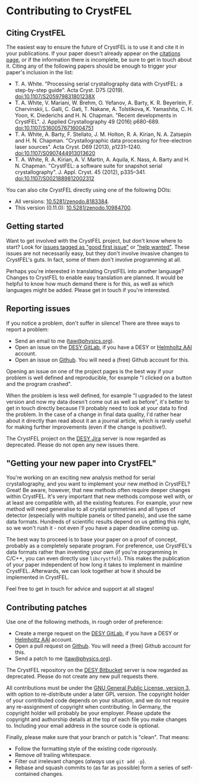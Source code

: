 Contributing to CrystFEL
========================

Citing CrystFEL
---------------

The easiest way to ensure the future of CrystFEL is to use it and cite it in your publications.  If your paper doesn't already appear on the [citations page](https://www.desy.de/~twhite/crystfel/citations.html), or if the information there is incomplete, be sure to get in touch about it.  Citing any of the following papers should be enough to trigger your paper's inclusion in the list:

* T. A. White. "Processing serial crystallography data with CrystFEL: a step-by-step guide". Acta Cryst. D75 (2019).  [doi:10.1107/S205979831801238X](https://doi.org/10.1107/S205979831801238X)
* T. A. White, V. Mariani, W. Brehm, O. Yefanov, A. Barty, K. R. Beyerlein, F. Chervinskii, L. Galli, C. Gati, T. Nakane, A. Tolstikova, K. Yamashita, C. H. Yoon, K. Diederichs and H. N. Chapman. "Recent developments in CrystFEL". J. Applied Crystallography 49 (2016) p680-689.  [doi:10.1107/S1600576716004751](http://dx.doi.org/10.1107/S1600576716004751)
* T. A. White, A. Barty, F. Stellato, J. M. Holton, R. A. Kirian, N. A. Zatsepin and H. N. Chapman. "Crystallographic data processing for free-electron laser sources". Acta Cryst. D69 (2013), p1231–1240.  [doi:10.1107/S0907444913013620](http://dx.doi.org/10.1107/S0907444913013620)
* T. A. White, R. A. Kirian, A. V. Martin, A. Aquila, K. Nass, A. Barty and H. N. Chapman. "CrystFEL: a software suite for snapshot serial crystallography". J. Appl. Cryst. 45 (2012), p335–341.  [doi:10.1107/S0021889812002312](http://dx.doi.org/10.1107/S0021889812002312)

You can also cite CrystFEL directly using one of the following DOIs:

* All versions: [10.5281/zenodo.8183384](https://doi.org/10.5281/zenodo.8183384).
* This version (0.11.0): [10.5281/zenodo.10984700](https://doi.org/zenodo.10984700).


Getting started
---------------

Want to get involved with the CrystFEL project, but don't know where to start?  Look for [issues tagged as "good first issue"](https://gitlab.desy.de/thomas.white/crystfel/-/issues?label_name%5B%5D=good+first+issue) or ["help wanted"](https://gitlab.desy.de/thomas.white/crystfel/-/issues?label_name%5B%5D=help+wanted).  These issues are not necessarily easy, but they don't involve invasive changes to CrystFEL's guts.  In fact, some of them don't involve programming at all.

Perhaps you're interested in translating CrystFEL into another language?  Changes to CrystFEL to enable easy translation are planned.  It would be helpful to know how much demand there is for this, as well as which languages might be added.  Please get in touch if you're interested.


Reporting issues
----------------

If you notice a problem, don't suffer in silence!  There are three ways to report a problem:

* Send an email to me (taw@physics.org).
* Open an issue on the [DESY GitLab](https://gitlab.desy.de/thomas.white/crystfel), if you have a DESY or [Helmholtz AAI](https://login.helmholtz.de/home/) account.
* Open an issue on [Github](https://github.com/taw10/crystfel).  You will need a (free) Github account for this.

Opening an issue on one of the project pages is the best way if your problem is well defined and reproducible, for example "I clicked on a button and the program crashed".

When the problem is less well defined, for example "I upgraded to the latest version and now my data doesn't come out as well as before", it's better to get in touch directly because I'll probably need to look at your data to find the problem.  In the case of a change in final data quality, I'd rather hear about it directly than read about it an a journal article, which is rarely useful for making further improvements (even if the change is positive!).

The CrystFEL project on the [DESY Jira](https://agira.desy.de/projects/CRYS/issues) server is now regarded as deprecated.  Please do not open any new issues there.


"Getting your new paper into CrystFEL"
--------------------------------------

You're working on an exciting new analysis method for serial crystallography, and you want to implement your new method in CrystFEL?  Great!  Be aware, however, that new methods often require deeper changes within CrystFEL.  It's very important that new methods compose well with, or at least are compatible with, all the existing features.  For example, your new method will need generalise to all crystal symmetries and all types of detector (especially with multiple panels or tilted panels), and use the same data formats.  Hundreds of scientific results depend on us getting this right, so we won't rush it - not even if you have a paper deadline coming up.

The best way to proceed is to base your paper on a proof of concept, probably as a completely separate program.  For preference, use CrystFEL's data formats rather than inventing your own (if you're programming in C/C++, you can even directly use `libcrystfel`).  This makes the publication of your paper independent of how long it takes to implement in mainline CrystFEL.  Afterwards, we can look together at how it should be implemented in CrystFEL.

Feel free to get in touch for advice and support at all stages!


Contributing patches
--------------------

Use one of the following methods, in rough order of preference:

* Create a merge request on the [DESY GitLab](https://gitlab.desy.de/thomas.white/crystfel), if you have a DESY or [Helmholtz AAI](https://login.helmholtz.de/home/) account.
* Open a pull request on [Github](https://github.com/taw10/crystfel).  You will need a (free) Github account for this.
* Send a patch to me (taw@physics.org).

The CrystFEL repository on the [DESY Bitbucket](https://stash.desy.de/projects/CRYS/repos/crystfel/) server is now regarded as deprecated.  Please do not create any new pull requests there.

All contributions must be under the [GNU General Public License, version 3](https://www.gnu.org/licenses/gpl-3.0.html), with option to re-distribute under a later GPL version.  The copyright holder of your contributed code depends on your situation, and we do not require any re-assignment of copyright when contributing.  In Germany, the copyright holder will probably be your employer.  Please update the copyright and authorship details at the top of each file you make changes to.  Including your email address in the source code is optional.

Finally, please make sure that your branch or patch is "clean".  That means:

* Follow the formatting style of the existing code rigorously.
* Remove *all* trailing whitespace.
* Filter out irrelevant changes (*always* use `git add -p`).
* Rebase and squash commits to (as far as possible) form a series of self-contained changes.
